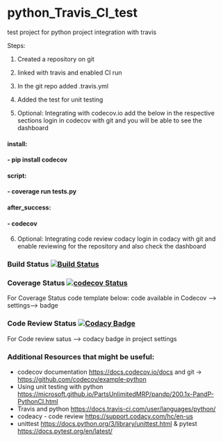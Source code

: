 # python_Travis_CI_test
test project for python project integration with travis

Steps: 
1. Created a repository on git 
2. linked with travis and enabled CI run
3. In the git repo added .travis.yml
4. Added the test for unit testing 

5. Optional: Integrating with codecov.io add the below in the respective sections 
login in codecov with git and you will be able to see the dashboard
#### install: 
#### - pip install codecov
#### script:
#### - coverage run tests.py
#### after_success:
####   - codecov

6. Optional: Integrating code review codacy 
login in codacy with git and enable reviewing for the repository and also check the dashboard


### Build Status [![Build Status](https://travis-ci.org/prithvisekhar/python_Travis_CI_test.svg?branch=master)](https://travis-ci.org/prithvisekhar/python_Travis_CI_test)

### Coverage Status [![codecov Status](https://codecov.io/gh/prithvisekhar/python_Travis_CI_test/branch/master/graph/badge.svg)](https://codecov.io/gh/prithvisekhar/python_Travis_CI_test)
For Coverage Status code template below: code available in Codecov --> settings--> badge
### Code Review Status [![Codacy Badge](https://api.codacy.com/project/badge/Grade/733e3759ac334457b30d75329cb2b6a7)](https://www.codacy.com/app/prithvisekhar/python_Travis_CI_test?utm_source=github.com&amp;utm_medium=referral&amp;utm_content=prithvisekhar/python_Travis_CI_test&amp;utm_campaign=Badge_Grade)
For Code review satus --> codacy badge in project settings

### Additional Resources that might be useful: 
* codecov documentation https://docs.codecov.io/docs and git -> https://github.com/codecov/example-python 
* Using unit testing with python https://microsoft.github.io/PartsUnlimitedMRP/pandp/200.1x-PandP-PythonCI.html 
* Travis and python https://docs.travis-ci.com/user/languages/python/ 
* codeacy - code review https://support.codacy.com/hc/en-us 
* unittest https://docs.python.org/3/library/unittest.html & pytest https://docs.pytest.org/en/latest/ 
